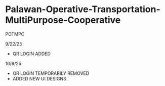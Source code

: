 # Palawan-Operative-Transportation-MultiPurpose-Cooperative
POTMPC

9/22/25
- QR LOGIN ADDED

10/6/25
- QR LOGIN TEMPORARILY REMOVED
- ADDED NEW UI DESIGNS